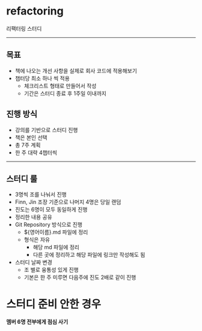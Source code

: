 # refactoring
리팩터링 스터디

---

## 목표
- 책에 나오는 개선 사항을 실제로 회사 코드에 적용해보기
- 챕터당 최소 하나 씩 적용
  - 체크리스트 형태로 만들어서 작성
  - 기간은 스터디 종료 후 1주일 이내까지
 
    
## 진행 방식
- 강의를 기반으로 스터디 진행
- 책은 본인 선택
- 총 7주 계획
- 한 주 대략 4챕터씩

---
## 스터디 룰
- 3명씩 조를 나눠서 진행
- Finn, Jin 조장 기준으로 나머지 4명은 당일 랜덤
- 진도는 6명이 모두 동일하게 진행
- 정리한 내용 공유
- Git Repository 방식으로 진행
  - ${영어이름}.md 파일에 정리
  - 형식은 자유
    - 해당 md 파일에 정리 
    - 다른 곳에 정리하고 해당 파일에 링크만 작성해도 됨
- 스터디 날짜 변경
  - 조 별로 융통성 있게 진행
  - 기본은 한 주 미루면 다음주에 진도 2배로 같이 진행

# 스터디 준비 안한 경우
__멤버 6명 전부에게 점심 사기__
